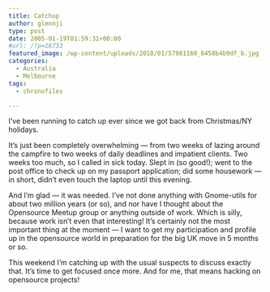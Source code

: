 ```yaml
---
title: Catchup
author: glennji
type: post
date: 2005-01-19T01:59:31+00:00
#url: /?p=16733
featured_image: /wp-content/uploads/2018/01/57981160_6458b4b9df_b.jpg
categories:
  - Australia
  - Melbourne
tags:
  - chronofiles

---
```


I&#8217;ve been running to catch up ever since we got back from Christmas/NY holidays.

It&#8217;s just been completely overwhelming &#8212; from two weeks of lazing around the campfire to two weeks of daily deadlines and impatient clients. Two weeks too much, so I called in sick today. Slept in (so good!); went to the post office to check up on my passport application; did some housework &#8212; in short, didn&#8217;t even touch the laptop until this evening.

And I&#8217;m glad &#8212; it was needed. I&#8217;ve not done anything with Gnome-utils for about two million years (or so), and nor have I thought about the Opensource Meetup group or anything outside of work. Which is silly, because work isn&#8217;t even that interesting! It&#8217;s certainly not the most important thing at the moment &#8212; I want to get my participation and profile up in the opensource world in preparation for the big UK move in 5 months or so.

This weekend I&#8217;m catching up with the usual suspects to discuss exactly that. It&#8217;s time to get focused once more. And for me, that means hacking on opensource projects!
